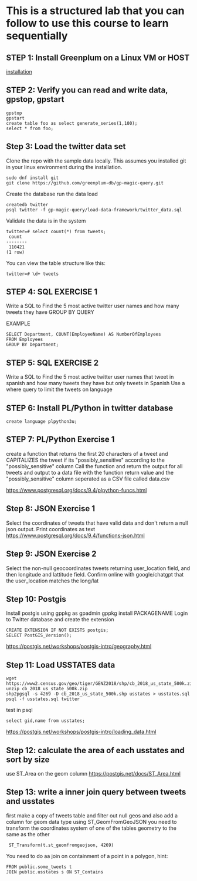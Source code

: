 # This is a structured lab that you can follow to use this course to learn sequentially

## STEP 1: Install Greenplum on a Linux VM or HOST
[installation](../../../blob/main/deploy.md)

## STEP 2: Verify you can read and write data, gpstop, gpstart
```
gpstop
gpstart
create table foo as select generate_series(1,100);
select * from foo;
```

## Step 3: Load the twitter data set
Clone the repo with the sample data locally.  This assumes you installed git in your linux environment during the installation.
```
sudo dnf install git
git clone https://github.com/greenplum-db/gp-magic-query.git
```

Create the database
run the data load
```
createdb twitter
psql twitter -f gp-magic-query/load-data-framework/twitter_data.sql
```
Validate the data is in the system
```
twitter=# select count(*) from tweets;
 count
--------
 110421
(1 row)
```

You can view the table structure like this:
```
twitter=# \d+ tweets
```

## STEP 4: SQL EXERCISE 1
Write a SQL to Find the 5 most active twitter user names and how many tweets they have
GROUP BY QUERY

EXAMPLE
```
SELECT Department, COUNT(EmployeeName) AS NumberOfEmployees
FROM Employees
GROUP BY Department;
```

## STEP 5: SQL EXERCISE 2
Write a SQL to Find the 5 most active twitter user names that tweet in spanish and how many tweets they have but only tweets in Spanish
Use a where query to limit the tweets on language

## STEP 6: Install PL/Python in twitter database
```
create language plpython3u;
```

## STEP 7: PL/Python Exercise 1
create a function that returns the first 20 characters of a tweet and CAPITALIZES the tweet if its "possibly_sensitive" according to the "possibly_sensitive" column
Call the function and return the output for all tweets and output to a data file with the function return value and the "possibly_sensitive" column seperated as a CSV file called data.csv

https://www.postgresql.org/docs/9.4/plpython-funcs.html

## Step 8: JSON Exercise 1
Select the coordinates of tweets that have valid data and don't return a null json output.  Print coordinates as text
https://www.postgresql.org/docs/9.4/functions-json.html

## Step 9: JSON Exercise 2
Select the non-null geocoordinates tweets returning user_location field, and then longitude and lattitude field.  Confirm online with google/chatgpt that the user_location matches the long/lat 

## Step 10: Postgis
Install postgis using gppkg as gpadmin
gppkg install PACKAGENAME
Login to Twitter database and create the extension
```
CREATE EXTENSION IF NOT EXISTS postgis;
SELECT PostGIS_Version();
```

https://postgis.net/workshops/postgis-intro/geography.html

## Step 11: Load USSTATES data
```
wget https://www2.census.gov/geo/tiger/GENZ2018/shp/cb_2018_us_state_500k.zip
unzip cb_2018_us_state_500k.zip
shp2pgsql -s 4269 -D cb_2018_us_state_500k.shp usstates > usstates.sql
psql -f usstates.sql twitter
```
test in psql
```
select gid,name from usstates;
```
https://postgis.net/workshops/postgis-intro/loading_data.html

## Step 12: calculate the area of each usstates and sort by size
use ST_Area on the geom column
https://postgis.net/docs/ST_Area.html


## Step 13: write a inner join query between tweets and usstates
first make a copy of tweets table and filter out null geos and also add a column for geom data type using ST_GeomFromGeoJSON
you need to transform the coordinates system of one of the tables geometry to the same as the other
```
 ST_Transform(t.st_geomfromgeojson, 4269)
```
You need to do aa join on containment of a point in a polygon, hint:
```
FROM public.some_tweets t
JOIN public.usstates s ON ST_Contains
```
